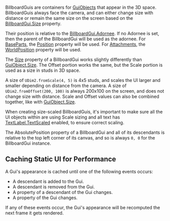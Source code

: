 BillboardGuis are containers for [GuiObjects](https://create.roblox.com/docs/reference/engine/classes/GuiObject) that appear in the 3D
space. BillboardGuis always face the camera, and can either change size with
distance or remain the same size on the screen based on the
[BillboardGui.Size](https://create.roblox.com/docs/reference/engine/classes/BillboardGui#Size) property.

Their position is relative to the [BillboardGui.Adornee](https://create.roblox.com/docs/reference/engine/classes/BillboardGui#Adornee). If no Adornee is
set, then the parent of the BillboardGui will be used as the adornee. For
[BaseParts](https://create.roblox.com/docs/reference/engine/classes/BasePart), the [Position](https://create.roblox.com/docs/reference/engine/classes/BasePart#Position) property will be used.
For [Attachments](https://create.roblox.com/docs/reference/engine/classes/Attachment), the [WorldPosition](https://create.roblox.com/docs/reference/engine/classes/Attachment#WorldPosition)
property will be used.

The [Size](https://create.roblox.com/docs/reference/engine/classes/BillboardGui#Size) property of a BillboardGui works slightly
differently than [GuiObject.Size](https://create.roblox.com/docs/reference/engine/classes/GuiObject#Size). The Offset portion works the
same, but the Scale portion is used as a size in studs in 3D space.

A size of `UDim2.fromScale(4, 5)` is 4x5 studs, and scales the UI larger and
smaller depending on distance from the camera. A size of
`UDim2.fromOffset(200, 100)` is always 200x100 on the screen, and does not
change size with distance. Scale and Offset values can also be combined
together, like with [GuiObject.Size](https://create.roblox.com/docs/reference/engine/classes/GuiObject#Size).

When creating size-scaled BillboardGuis, it's important to make sure all the
UI objects within are using Scale sizing and all text has
[TextLabel.TextScaled](https://create.roblox.com/docs/reference/engine/classes/TextLabel#TextScaled) enabled, to ensure correct scaling.

The AbsolutePosition property of a BillboardGui and all of its descendants is
relative to the top left corner of its canvas, and so is always `0, 0` for the
BillboardGui instance.

## Caching Static UI for Performance

A Gui's appearance is cached until one of the following events occurs:

- A descendant is added to the Gui.
- A descendant is removed from the Gui.
- A property of a descendant of the Gui changes.
- A property of the Gui changes.

If any of these events occur, the Gui's appearance will be recomputed the next
frame it gets rendered.